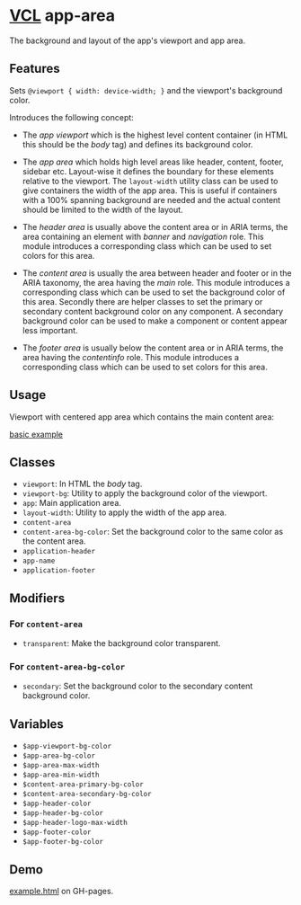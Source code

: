 # [VCL](https://vcl.github.io/) app-area

The background and layout of the app's viewport and app area.

## Features

Sets `@viewport { width: device-width; }` and the viewport's background color.

Introduces the following concept:

- The _app viewport_ which is the highest level content container
(in HTML this should be the _body_ tag) and defines its background color.

- The _app area_ which holds high level areas like header, content, footer,
sidebar etc. Layout-wise it defines the boundary for these elements relative
to the viewport.
The `layout-width` utility class can be used to give containers the width of
the app area. This is useful if containers with a 100% spanning background
are needed and the actual content should be limited to the width of the layout.

- The _header area_ is usually above the content area or in ARIA terms,
the area containing an element with _banner_ and _navigation_ role.
This module introduces a corresponding class which can be used to set colors
for this area.

- The _content area_ is usually the area between header and footer or in the ARIA
taxonomy, the area having the _main_ role.
This module introduces a corresponding class which can be used to set the
background color of this area.
Secondly there are helper classes to set the primary or secondary
content background color on any component.
A secondary background color can be used to make a component or content
appear less important.

- The _footer area_ is usually below the content area or in ARIA terms,
the area having the _contentinfo_ role.
This module introduces a corresponding class which can be used to set colors
for this area.

## Usage

Viewport with centered app area which contains the main content area:

[basic example](/demo/example.html)

## Classes

- `viewport`: In HTML the _body_ tag.
- `viewport-bg`: Utility to apply the background color of the viewport.
- `app`: Main application area.
- `layout-width`: Utility to apply the width of the app area.
- `content-area`
- `content-area-bg-color`: Set the background color to the same color as the content area.
- `application-header`
- `app-name`
- `application-footer`

## Modifiers

### For `content-area`

- `transparent`: Make the background color transparent.

### For `content-area-bg-color`

- `secondary`: Set the background color to the secondary content
  background color.

## Variables

- `$app-viewport-bg-color`
- `$app-area-bg-color`
- `$app-area-max-width`
- `$app-area-min-width`
- `$content-area-primary-bg-color`
- `$content-area-secondary-bg-color`
- `$app-header-color`
- `$app-header-bg-color`
- `$app-header-logo-max-width`
- `$app-footer-color`
- `$app-footer-bg-color`

## Demo

[example.html](/demo/example.html) on GH-pages.
